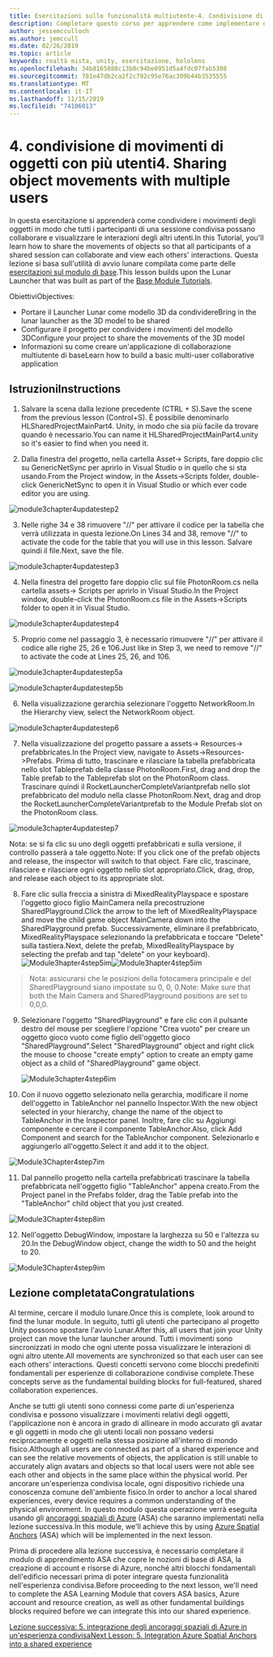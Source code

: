 ```yaml
---
title: Esercitazioni sulle funzionalità multiutente-4. Condivisione di movimenti di oggetti con più utenti
description: Completare questo corso per apprendere come implementare esperienze condivise multiutente all'interno di un'applicazione HoloLens 2.
author: jessemcculloch
ms.author: jemccull
ms.date: 02/26/2019
ms.topic: article
keywords: realtà mista, unity, esercitazione, hololens
ms.openlocfilehash: 34b8165888c13b0c94be8951d5a4fdc07fab5308
ms.sourcegitcommit: 781e47db2ca2f2c792c95e76ac309b44b3535555
ms.translationtype: MT
ms.contentlocale: it-IT
ms.lasthandoff: 11/15/2019
ms.locfileid: "74106013"
---
```

# <a name="4-sharing-object-movements-with-multiple-users"></a><span data-ttu-id="c7ae6-105">4. condivisione di movimenti di oggetti con più utenti</span><span class="sxs-lookup"><span data-stu-id="c7ae6-105">4. Sharing object movements with multiple users</span></span>

<span data-ttu-id="c7ae6-106">In questa esercitazione si apprenderà come condividere i movimenti degli oggetti in modo che tutti i partecipanti di una sessione condivisa possano collaborare e visualizzare le interazioni degli altri utenti.</span><span class="sxs-lookup"><span data-stu-id="c7ae6-106">In this Tutorial, you'll learn how to share the movements of objects so that all participants of a shared session can collaborate and view each others' interactions.</span></span> <span data-ttu-id="c7ae6-107">Questa lezione si basa sull'utilità di avvio lunare compilata come parte delle [esercitazioni sul modulo di base](mrlearning-base.md).</span><span class="sxs-lookup"><span data-stu-id="c7ae6-107">This lesson builds upon the Lunar Launcher that was built as part of the [Base Module Tutorials](mrlearning-base.md).</span></span>

<span data-ttu-id="c7ae6-108">Obiettivi</span><span class="sxs-lookup"><span data-stu-id="c7ae6-108">Objectives:</span></span>

- <span data-ttu-id="c7ae6-109">Portare il Launcher Lunar come modello 3D da condividere</span><span class="sxs-lookup"><span data-stu-id="c7ae6-109">Bring in the lunar launcher as the 3D model to be shared</span></span>
- <span data-ttu-id="c7ae6-110">Configurare il progetto per condividere i movimenti del modello 3D</span><span class="sxs-lookup"><span data-stu-id="c7ae6-110">Configure your project to share the movements of the 3D model</span></span>
- <span data-ttu-id="c7ae6-111">Informazioni su come creare un'applicazione di collaborazione multiutente di base</span><span class="sxs-lookup"><span data-stu-id="c7ae6-111">Learn how to build a basic multi-user collaborative application</span></span>

## <a name="instructions"></a><span data-ttu-id="c7ae6-112">Istruzioni</span><span class="sxs-lookup"><span data-stu-id="c7ae6-112">Instructions</span></span>


1. <span data-ttu-id="c7ae6-113">Salvare la scena dalla lezione precedente (CTRL + S).</span><span class="sxs-lookup"><span data-stu-id="c7ae6-113">Save the scene from the previous lesson (Control+S).</span></span> <span data-ttu-id="c7ae6-114">È possibile denominarlo HLSharedProjectMainPart4. Unity, in modo che sia più facile da trovare quando è necessario.</span><span class="sxs-lookup"><span data-stu-id="c7ae6-114">You can name it HLSharedProjectMainPart4.unity so it's easier to find when you need it.</span></span>

2. <span data-ttu-id="c7ae6-115">Dalla finestra del progetto, nella cartella Asset-> Scripts, fare doppio clic su GenericNetSync per aprirlo in Visual Studio o in quello che si sta usando.</span><span class="sxs-lookup"><span data-stu-id="c7ae6-115">From the Project window, in the Assets->Scripts folder, double-click GenericNetSync to open it in Visual Studio or which ever code editor you are using.</span></span>  

![module3chapter4updatestep2](images/module3chapter4updatestep2.png)

3. <span data-ttu-id="c7ae6-117">Nelle righe 34 e 38 rimuovere "//" per attivare il codice per la tabella che verrà utilizzata in questa lezione.</span><span class="sxs-lookup"><span data-stu-id="c7ae6-117">On Lines 34 and 38, remove "//" to activate the code for the table that you will use in this lesson.</span></span> <span data-ttu-id="c7ae6-118">Salvare quindi il file.</span><span class="sxs-lookup"><span data-stu-id="c7ae6-118">Next, save the file.</span></span> 

![module3chapter4updatestep3](images/module3chapter4updatestep3.png)

4. <span data-ttu-id="c7ae6-120">Nella finestra del progetto fare doppio clic sul file PhotonRoom.cs nella cartella assets-> Scripts per aprirlo in Visual Studio.</span><span class="sxs-lookup"><span data-stu-id="c7ae6-120">In the Project window, double-click the PhotonRoom.cs file in the Assets->Scripts folder to open it in Visual Studio.</span></span> 

![module3chapter4updatestep4](images/module3chapter4updatestep4.png)

5. <span data-ttu-id="c7ae6-122">Proprio come nel passaggio 3, è necessario rimuovere "//" per attivare il codice alle righe 25, 26 e 106.</span><span class="sxs-lookup"><span data-stu-id="c7ae6-122">Just like in Step 3, we need to remove "//" to activate the code at Lines 25, 26, and 106.</span></span>

![module3chapter4updatestep5a](images/module3chapter4updatestep5a.png) 

![module3chapter4updatestep5b](images/module3chapter4updatestep5b.png)

6. <span data-ttu-id="c7ae6-125">Nella visualizzazione gerarchia selezionare l'oggetto NetworkRoom.</span><span class="sxs-lookup"><span data-stu-id="c7ae6-125">In the Hierarchy view, select the NetworkRoom object.</span></span>

![module3chapter4updatestep6](images/module3chapter4updatestep6.png)

7. <span data-ttu-id="c7ae6-127">Nella visualizzazione del progetto passare a assets-> Resources-> prefabbricates.</span><span class="sxs-lookup"><span data-stu-id="c7ae6-127">In the Project view, navigate to Assets->Resources->Prefabs.</span></span> <span data-ttu-id="c7ae6-128">Prima di tutto, trascinare e rilasciare la tabella prefabbricata nello slot Tableprefab della classe PhotonRoom.</span><span class="sxs-lookup"><span data-stu-id="c7ae6-128">First, drag and drop the Table prefab to the Tableprefab slot on the PhotonRoom class.</span></span> <span data-ttu-id="c7ae6-129">Trascinare quindi il RocketLauncherCompleteVariantprefab nello slot prefabbricato del modulo nella classe PhotonRoom.</span><span class="sxs-lookup"><span data-stu-id="c7ae6-129">Next, drag and drop the RocketLauncherCompleteVariantprefab to the Module Prefab slot on the PhotonRoom class.</span></span>

![module3chapter4updatestep7](images/module3chapter4updatestep7.png)

<span data-ttu-id="c7ae6-131">Nota: se si fa clic su uno degli oggetti prefabbricati e sulla versione, il controllo passerà a tale oggetto.</span><span class="sxs-lookup"><span data-stu-id="c7ae6-131">Note: If you click one of the prefab objects and release, the inspector will switch to that object.</span></span> <span data-ttu-id="c7ae6-132">Fare clic, trascinare, rilasciare e rilasciare ogni oggetto nello slot appropriato.</span><span class="sxs-lookup"><span data-stu-id="c7ae6-132">Click, drag, drop, and release each object to its appropriate slot.</span></span>

8. <span data-ttu-id="c7ae6-133">Fare clic sulla freccia a sinistra di MixedRealityPlayspace e spostare l'oggetto gioco figlio MainCamera nella precostruzione SharedPlayground.</span><span class="sxs-lookup"><span data-stu-id="c7ae6-133">Click the arrow to the left of MixedRealityPlayspace and move the child game object MainCamera down into the SharedPlayground prefab.</span></span> <span data-ttu-id="c7ae6-134">Successivamente, eliminare il prefabbricato, MixedRealityPlayspace selezionando la prefabbricata e toccare "Delete" sulla tastiera.</span><span class="sxs-lookup"><span data-stu-id="c7ae6-134">Next, delete the prefab, MixedRealityPlayspace by selecting the prefab and tap "delete" on your keyboard).</span></span>
<span data-ttu-id="c7ae6-135">![Module3hapter4step5im](images/module3chapter4step5im.PNG)</span><span class="sxs-lookup"><span data-stu-id="c7ae6-135">![Module3hapter4step5im](images/module3chapter4step5im.PNG)</span></span>

><span data-ttu-id="c7ae6-136">Nota: assicurarsi che le posizioni della fotocamera principale e del SharedPlayground siano impostate su 0, 0, 0.</span><span class="sxs-lookup"><span data-stu-id="c7ae6-136">Note:  Make sure that both the Main Camera and SharedPlayground positions are set to 0,0,0.</span></span>
>

9. <span data-ttu-id="c7ae6-137">Selezionare l'oggetto "SharedPlayground" e fare clic con il pulsante destro del mouse per scegliere l'opzione "Crea vuoto" per creare un oggetto gioco vuoto come figlio dell'oggetto gioco "SharedPlayground".</span><span class="sxs-lookup"><span data-stu-id="c7ae6-137">Select "SharedPlayground" object and right click the mouse to choose "create empty" option to create an empty game object as a child of "SharedPlayground" game object.</span></span>

   ![Module3chapter4step6im](images/module3chapter4step6im.PNG)

10. <span data-ttu-id="c7ae6-139">Con il nuovo oggetto selezionato nella gerarchia, modificare il nome dell'oggetto in TableAnchor nel pannello Inspector.</span><span class="sxs-lookup"><span data-stu-id="c7ae6-139">With the new object selected in your hierarchy, change the name of the object to TableAnchor in the Inspector panel.</span></span> <span data-ttu-id="c7ae6-140">Inoltre, fare clic su Aggiungi componente e cercare il componente TableAnchor.</span><span class="sxs-lookup"><span data-stu-id="c7ae6-140">Also, click Add Component and search for the TableAnchor component.</span></span> <span data-ttu-id="c7ae6-141">Selezionarlo e aggiungerlo all'oggetto.</span><span class="sxs-lookup"><span data-stu-id="c7ae6-141">Select it and add it to the object.</span></span> 

![Module3Chapter4step7im](images/module3chapter4step7im.PNG)

11. <span data-ttu-id="c7ae6-143">Dal pannello progetto nella cartella prefabbricati trascinare la tabella prefabbricata nell'oggetto figlio "TableAnchor" appena creato.</span><span class="sxs-lookup"><span data-stu-id="c7ae6-143">From the Project panel in the Prefabs folder, drag the Table prefab into the "TableAnchor" child object that you just created.</span></span>

![Module3Chapter4step8im](images/module3chapter4step8im.PNG)

12. <span data-ttu-id="c7ae6-145">Nell'oggetto DebugWindow, impostare la larghezza su 50 e l'altezza su 20.</span><span class="sxs-lookup"><span data-stu-id="c7ae6-145">In the DebugWindow object, change the width to 50 and the height to 20.</span></span>

![Module3Chapter4step9im](images/module3chapter4step11im.PNG)

## <a name="congratulations"></a><span data-ttu-id="c7ae6-147">Lezione completata</span><span class="sxs-lookup"><span data-stu-id="c7ae6-147">Congratulations</span></span>


<span data-ttu-id="c7ae6-148">Al termine, cercare il modulo lunare.</span><span class="sxs-lookup"><span data-stu-id="c7ae6-148">Once this is complete, look around to find the lunar module.</span></span> <span data-ttu-id="c7ae6-149">In seguito, tutti gli utenti che partecipano al progetto Unity possono spostare l'avvio Lunar.</span><span class="sxs-lookup"><span data-stu-id="c7ae6-149">After this, all users that join your Unity project can move the lunar launcher around.</span></span>  <span data-ttu-id="c7ae6-150">Tutti i movimenti sono sincronizzati in modo che ogni utente possa visualizzare le interazioni di ogni altro utente.</span><span class="sxs-lookup"><span data-stu-id="c7ae6-150">All movements are synchronized so that each user can see each others' interactions.</span></span> <span data-ttu-id="c7ae6-151">Questi concetti servono come blocchi predefiniti fondamentali per esperienze di collaborazione condivise complete.</span><span class="sxs-lookup"><span data-stu-id="c7ae6-151">These concepts serve as the fundamental building blocks for full-featured, shared collaboration experiences.</span></span> 

<span data-ttu-id="c7ae6-152">Anche se tutti gli utenti sono connessi come parte di un'esperienza condivisa e possono visualizzare i movimenti relativi degli oggetti, l'applicazione non è ancora in grado di allineare in modo accurato gli avatar e gli oggetti in modo che gli utenti locali non possano vedersi reciprocamente e oggetti nella stessa posizione all'interno di mondo fisico.</span><span class="sxs-lookup"><span data-stu-id="c7ae6-152">Although all users are connected as part of a shared experience and can see the relative movements of objects, the application is still unable to accurately align avatars and objects so that local users were not able see each other and objects in the same place within the physical world.</span></span> <span data-ttu-id="c7ae6-153">Per ancorare un'esperienza condivisa locale, ogni dispositivo richiede una conoscenza comune dell'ambiente fisico.</span><span class="sxs-lookup"><span data-stu-id="c7ae6-153">In order to anchor a local shared experiences, every device requires a common understanding of the physical environment.</span></span> <span data-ttu-id="c7ae6-154">In questo modulo questa operazione verrà eseguita usando gli [ancoraggi spaziali di Azure](<https://azure.microsoft.com//services/spatial-anchors/>) (ASA) che saranno implementati nella lezione successiva.</span><span class="sxs-lookup"><span data-stu-id="c7ae6-154">In this module, we'll achieve this by using [Azure Spatial Anchors](<https://azure.microsoft.com//services/spatial-anchors/>) (ASA) which will be implemented in the next lesson.</span></span>

<span data-ttu-id="c7ae6-155">Prima di procedere alla lezione successiva, è necessario completare il modulo di apprendimento ASA che copre le nozioni di base di ASA, la creazione di account e risorse di Azure, nonché altri blocchi fondamentali dell'edificio necessari prima di poter integrare questa funzionalità nell'esperienza condivisa.</span><span class="sxs-lookup"><span data-stu-id="c7ae6-155">Before proceeding to the next lesson, we'll need to complete the ASA Learning Module that covers ASA basics, Azure account and resource creation, as well as other fundamental buildings blocks required before we can integrate this into our shared experience.</span></span>

<span data-ttu-id="c7ae6-156">[Lezione successiva: 5. integrazione degli ancoraggi spaziali di Azure in un'esperienza condivisa](mrlearning-sharing(photon)-ch5.md)</span><span class="sxs-lookup"><span data-stu-id="c7ae6-156">[Next Lesson: 5. Integration Azure Spatial Anchors into a shared experience](mrlearning-sharing(photon)-ch5.md)</span></span>


